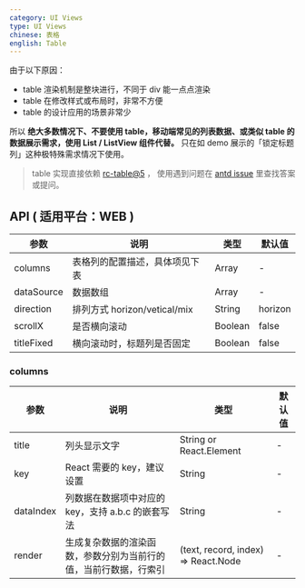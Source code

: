 ```yaml
---
category: UI Views
type: UI Views
chinese: 表格
english: Table
---
```


由于以下原因：

- table 渲染机制是整块进行，不同于 div 能一点点渲染
- table 在修改样式或布局时，非常不方便
- table 的设计应用的场景非常少

所以 **绝大多数情况下、不要使用 table，移动端常见的列表数据、或类似 table 的数据展示需求，使用 List / ListView 组件代替。**
只在如 demo 展示的「锁定标题列」这种极特殊需求情况下使用。

> table 实现直接依赖 [rc-table@5](https://github.com/react-component/table) ，
使用遇到问题在 [antd issue](https://github.com/ant-design/ant-design/issues) 里查找答案或提问。

## API ( 适用平台：WEB )

| 参数         | 说明                          | 类型     | 默认值        |
|-------------|-------------------------------|----------|-------------|
| columns     | 表格列的配置描述，具体项见下表       | Array   |    -       |
| dataSource  | 数据数组	 | Array   |  -   |
| direction   | 排列方式 horizon/vetical/mix        | String | horizon   |
| scrollX     | 是否横向滚动    |  Boolean   |    false    |
| titleFixed  | 横向滚动时，标题列是否固定   | Boolean   | false      |

### columns

| 参数        | 说明                  | 类型     | 默认值        |
|-------------|----------------------|----------|-------------|
| title  | 列头显示文字    | String or React.Element  |  -  |
| key | React 需要的 key，建议设置	 | String   |  -  |
| dataIndex   | 列数据在数据项中对应的 key，支持 a.b.c 的嵌套写法  | String | - |
| render | 生成复杂数据的渲染函数，参数分别为当前行的值，当前行数据，行索引  | (text, record, index) => React.Node | - |
